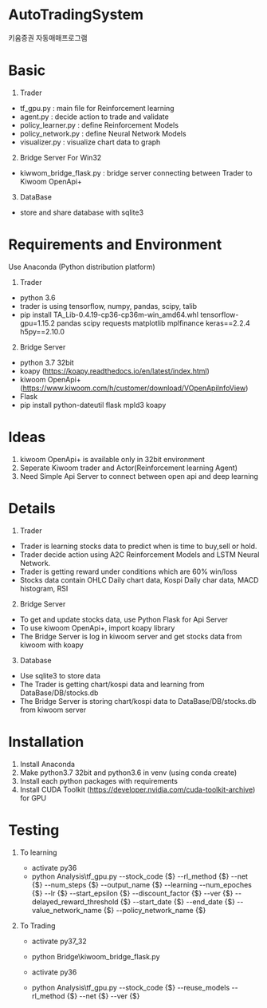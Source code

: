 # AutoTradingSystem
 키움증권 자동매매프로그램

# Basic

1. Trader
 - tf_gpu.py : main file for Reinforcement learning
 - agent.py : decide action to trade and validate
 - policy_learner.py : define Reinforcement Models
 - policy_network.py : define Neural Network Models
 - visualizer.py : visualize chart data to graph

2. Bridge Server For Win32
 - kiwwom_bridge_flask.py : bridge server connecting between Trader to Kiwoom OpenApi+

3. DataBase
 - store and share database with sqlite3

# Requirements and Environment

Use Anaconda (Python distribution platform)

1. Trader
 - python 3.6
 - trader is using tensorflow, numpy, pandas, scipy, talib
 - pip install TA_Lib-0.4.19-cp36-cp36m-win_amd64.whl tensorflow-gpu=1.15.2 pandas scipy requests matplotlib mplfinance keras==2.2.4 h5py==2.10.0

2. Bridge Server
 - python 3.7 32bit
 - koapy (https://koapy.readthedocs.io/en/latest/index.html)
 - kiwoom OpenApi+ (https://www.kiwoom.com/h/customer/download/VOpenApiInfoView)
 - Flask
 - pip install python-dateutil flask mpld3 koapy

# Ideas

1. kiwoom OpenApi+ is available only in 32bit environment
2. Seperate Kiwoom trader and Actor(Reinforcement learning Agent)
3. Need Simple Api Server to connect between open api and deep learning

# Details

1. Trader
 - Trader is learning stocks data to predict when is time to buy,sell or hold.
 - Trader decide action using A2C Reinforcement Models and LSTM Neural Network.
 - Trader is getting reward under conditions which are 60% win/loss
 - Stocks data contain OHLC Daily chart data, Kospi Daily char data, MACD histogram, RSI

2. Bridge Server
 - To get and update stocks data, use Python Flask for Api Server
 - To use kiwoom OpenApi+, import koapy library
 - The Bridge Server is log in kiwoom server and get stocks data from kiwoom with koapy

3. Database
 - Use sqlite3 to store data
 - The Trader is getting chart/kospi data and learning from DataBase/DB/stocks.db
 - The Bridge Server is storing chart/kospi data to DataBase/DB/stocks.db from kiwoom server

# Installation

1. Install Anaconda
2. Make python3.7 32bit and python3.6 in venv (using conda create)
3. Install each python packages with requirements
4. Install CUDA Toolkit (https://developer.nvidia.com/cuda-toolkit-archive) for GPU

# Testing

1. To learning
    - activate py36
    - python Analysis\tf_gpu.py --stock_code {$} --rl_method {$} --net {$} --num_steps {$} --output_name {$} --learning --num_epoches {$} --lr {$} --start_epsilon {$} --discount_factor {$} --ver {$} --delayed_reward_threshold {$} --start_date {$} --end_date {$} --value_network_name {$} --policy_network_name {$}
    
2. To Trading
    - activate py37_32
    - python Bridge\kiwoom_bridge_flask.py
      
    - activate py36
    - python Analysis\tf_gpu.py --stock_code {$} --reuse_models --rl_method {$} --net {$} --ver {$} 
